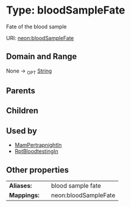 
# Type: bloodSampleFate


Fate of the blood sample

URI: [neon:bloodSampleFate](https://data.neonscience.org/bloodSampleFate)


## Domain and Range

None ->  <sub>OPT</sub> [String](types/String.md)

## Parents


## Children


## Used by

 * [MamPertrapnightIn](MamPertrapnightIn.md)
 * [RptBloodtestingIn](RptBloodtestingIn.md)

## Other properties

|  |  |  |
| --- | --- | --- |
| **Aliases:** | | blood sample fate |
| **Mappings:** | | neon:bloodSampleFate |

